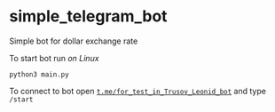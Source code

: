 # simple_telegram_bot
Simple bot for dollar exchange rate


To start bot run *on Linux*
```
python3 main.py
```


To connect to bot open [`t.me/for_test_in_Trusov_Leonid_bot`](https://t.me/for_test_in_Trusov_Leonid_bot) and type `/start`



